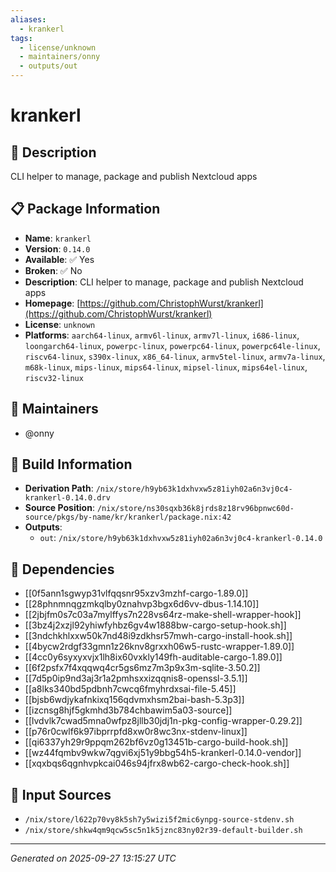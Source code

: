 ```yaml
---
aliases:
  - krankerl
tags:
  - license/unknown
  - maintainers/onny
  - outputs/out
---
```


# krankerl

## 📝 Description

CLI helper to manage, package and publish Nextcloud apps

## 📋 Package Information

- **Name**: `krankerl`
- **Version**: `0.14.0`
- **Available**: ✅ Yes
- **Broken**: ✅ No
- **Description**: CLI helper to manage, package and publish Nextcloud apps
- **Homepage**: [https://github.com/ChristophWurst/krankerl](https://github.com/ChristophWurst/krankerl)
- **License**: `unknown`
- **Platforms**: `aarch64-linux`, `armv6l-linux`, `armv7l-linux`, `i686-linux`, `loongarch64-linux`, `powerpc-linux`, `powerpc64-linux`, `powerpc64le-linux`, `riscv64-linux`, `s390x-linux`, `x86_64-linux`, `armv5tel-linux`, `armv7a-linux`, `m68k-linux`, `mips-linux`, `mips64-linux`, `mipsel-linux`, `mips64el-linux`, `riscv32-linux`
## 👥 Maintainers

- @onny


## 🔧 Build Information

- **Derivation Path**: `/nix/store/h9yb63k1dxhvxw5z81iyh02a6n3vj0c4-krankerl-0.14.0.drv`
- **Source Position**: `/nix/store/ns30sqxb36k8jrds8z18rv96bpnwc60d-source/pkgs/by-name/kr/krankerl/package.nix:42`
- **Outputs**:
  - `out`:  `/nix/store/h9yb63k1dxhvxw5z81iyh02a6n3vj0c4-krankerl-0.14.0`

## 🔗 Dependencies

- [[0f5ann1sgwyp31vlfqqsnr95xzv3mzhf-cargo-1.89.0]]
- [[28phnmnqgzmkqlby0znahvp3bgx6d6vv-dbus-1.14.10]]
- [[2jbjfm0s7c03a7mylffys7n228vs64rz-make-shell-wrapper-hook]]
- [[3bz4j2xzjl92yhiwfyhbz6gv4w1888bw-cargo-setup-hook.sh]]
- [[3ndchkhlxxw50k7nd48i9zdkhsr57mwh-cargo-install-hook.sh]]
- [[4bycw2rdgf33gmn1z26knv8grxxh06w5-rustc-wrapper-1.89.0]]
- [[4cc0y6syxyxvjx1lh8ix60vxkly149fh-auditable-cargo-1.89.0]]
- [[6f2psfx7f4xqqwq4cr5gs6mz7m3p9x3m-sqlite-3.50.2]]
- [[7d5p0ip9nd3aj3r1a2pmhsxxizqqnis8-openssl-3.5.1]]
- [[a8lks340bd5pdbnh7cwcq6fmyhrdxsai-file-5.45]]
- [[bjsb6wdjykafnkixq156qdvmxhsm2bai-bash-5.3p3]]
- [[izcnsg8hjf5gkmhd3b784chbawim5a03-source]]
- [[lvdvlk7cwad5mna0wfpz8jllb30jdj1n-pkg-config-wrapper-0.29.2]]
- [[p76r0cwlf6k97ibprrpfd8xw0r8wc3nx-stdenv-linux]]
- [[qi6337yh29r9ppqm262bf6vz0g13451b-cargo-build-hook.sh]]
- [[wz44fqmbv9wkw7qgvi6xj51y9bbg54h5-krankerl-0.14.0-vendor]]
- [[xqxbqs6qgnhvpkcai046s94jfrx8wb62-cargo-check-hook.sh]]

## 📁 Input Sources

- `/nix/store/l622p70vy8k5sh7y5wizi5f2mic6ynpg-source-stdenv.sh`
- `/nix/store/shkw4qm9qcw5sc5n1k5jznc83ny02r39-default-builder.sh`

---
*Generated on 2025-09-27 13:15:27 UTC*
